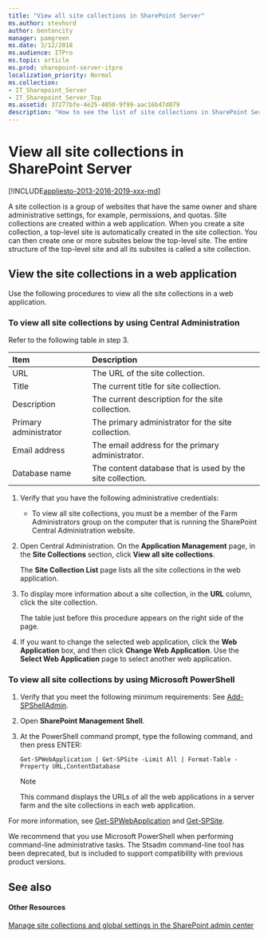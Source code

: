 ```yaml
---
title: "View all site collections in SharePoint Server"
ms.author: stevhord
author: bentoncity
manager: pamgreen
ms.date: 3/12/2018
ms.audience: ITPro
ms.topic: article
ms.prod: sharepoint-server-itpro
localization_priority: Normal
ms.collection:
- IT_Sharepoint_Server
- IT_Sharepoint_Server_Top
ms.assetid: 37277bfe-4e25-4050-9f99-aac16b47d079
description: "How to see the list of site collections in SharePoint Server."
---
```


# View all site collections in SharePoint Server

[!INCLUDE[appliesto-2013-2016-2019-xxx-md](../includes/appliesto-2013-2016-2019-xxx-md.md)]
  
A site collection is a group of websites that have the same owner and share administrative settings, for example, permissions, and quotas. Site collections are created within a web application. When you create a site collection, a top-level site is automatically created in the site collection. You can then create one or more subsites below the top-level site. The entire structure of the top-level site and all its subsites is called a site collection.
  
## View the site collections in a web application

Use the following procedures to view all the site collections in a web application.
  
### To view all site collections by using Central Administration

Refer to the following table in step 3.
  
|**Item**|**Description**|
|:-----|:-----|
|URL  <br/> |The URL of the site collection.  <br/> |
|Title  <br/> |The current title for site collection.  <br/> |
|Description  <br/> |The current description for the site collection.  <br/> |
|Primary administrator  <br/> |The primary administrator for the site collection.  <br/> |
|Email address  <br/> |The email address for the primary administrator.  <br/> |
|Database name  <br/> |The content database that is used by the site collection.  <br/> |
   
1. Verify that you have the following administrative credentials:
    
   - To view all site collections, you must be a member of the Farm Administrators group on the computer that is running the SharePoint Central Administration website.
    
2. Open Central Administration. On the **Application Management** page, in the **Site Collections** section, click **View all site collections**.
    
    The **Site Collection List** page lists all the site collections in the web application. 
    
3. To display more information about a site collection, in the **URL** column, click the site collection. 
    
    The table just before this procedure appears on the right side of the page.
    
4. If you want to change the selected web application, click the **Web Application** box, and then click **Change Web Application**. Use the **Select Web Application** page to select another web application. 
    
### To view all site collections by using Microsoft PowerShell

1. Verify that you meet the following minimum requirements: See [Add-SPShellAdmin](https://docs.microsoft.com/en-us/powershell/module/sharepoint-server/add-spshelladmin).
    
2. Open **SharePoint Management Shell**.
    
3. At the PowerShell command prompt, type the following command, and then press ENTER:
    
   ```
   Get-SPWebApplication | Get-SPSite -Limit All | Format-Table -Property URL,ContentDatabase
   ```

   > [!NOTE]
   > This command displays the URLs of all the web applications in a server farm and the site collections in each web application.
    
For more information, see [Get-SPWebApplication](https://docs.microsoft.com/en-us/powershell/module/sharepoint-server/Get-SPWebApplication?view=sharepoint-ps) and [Get-SPSite](https://docs.microsoft.com/en-us/powershell/module/sharepoint-server/get-spsite?view=sharepoint-ps). 

We recommend that you use Microsoft PowerShell when performing command-line administrative tasks. The Stsadm command-line tool has been deprecated, but is included to support compatibility with previous product versions.
  
## See also

#### Other Resources

[Manage site collections and global settings in the SharePoint admin center](https://go.microsoft.com/fwlink/?linkid=845346)

